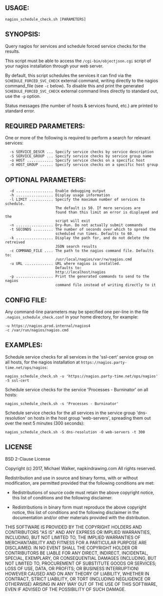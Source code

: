 ## USAGE:

    nagios_schedule_check.sh [PARAMETERS]

## SYNOPSIS:

Query nagios for services and schedule forced service checks for the results.

This script must be able to access the `/cgi-bin/objectjson.cgi` script of your
nagios installation through your web server.

By default, this script schedules the services it can find via the
`SCHEDULE_FORCED_SVC_CHECK` external command, writing directly to the nagios
command_file (see `-c` below). To disable this and print the generated
`SCHEDULE_FORCED_SVC_CHECK` external command lines directly to standard out, use
the `-p` option.

Status messages (the number of hosts & services found, etc.) are printed to
standard error.

## REQUIRED PARAMETERS:

One or more of the following is required to perform a search for relevant
services:

```
  -s SERVICE_DESCR ... Specify service checks by service description
  -S SERVICE_GROUP ... Specify service checks by service group name
  -o HOST ............ Specify service checks on a specific host
  -O HOST_GROUP ...... Specify service checks on a specific host group

```

## OPTIONAL PARAMETERS:

```
  -d ................. Enable debugging output
  -h ................. Display usage information
  -l LIMIT ........... Specify the maximum number of services to schedule.
                       The default is 50. If more services are
                       found than this limit an error is displayed and the
                       script will exit
  -n ................. Dry-Run. Do not actually submit commands
  -t SECONDS ......... The number of seconds over which to spread the
                       scheduled run times. Defaults to 60.
  -k ................. Display the path for, and do not delete the retreived
                       JSON search results
  -c COMMAND_FILE .... The path to the nagios command file. Defaults to:
                       /usr/local/nagios/var/rw/nagios.cmd
  -u URL ............. URL where nagios is installed.
                       Defaults to:
                       http://localhost/nagios
  -p ................. Print the generated commands to send to the nagios
                       command file instead of writing directly to it
```

## CONFIG FILE:

Any command-line parameters may be specified one per-line in the file
`.nagios_schedule_check.conf` in your home directory, for example:

    -u https://nagios.prod.internal/nagios4
    -c /var/run/nagios/nagios.cmd

## EXAMPLES:

Schedule service checks for all services in the 'ssl-cert' service group on
all hosts, for the nagios installation at
`https://nagios.party-time.net/ops/nagios`:

	nagios_schedule_check.sh -u 'https://nagios.party-time.net/ops/nagios' -S ssl-cert

Schedule service checks for the service 'Processes - Burninator' on all hosts:

	nagios_schedule_check.sh -s 'Processes - Burninator'

Schedule service checks for the all services in the service group
'dns-resolution' on hosts in the host group 'web-servers', spreading them out over
the next 5 minutes (300 seconds):

	nagios_schedule_check.sh -S dns-resolution -O web-servers -t 300

## LICENSE

BSD 2-Clause License

Copyright (c) 2017, Michael Walker, napkindrawing.com
All rights reserved.

Redistribution and use in source and binary forms, with or without
modification, are permitted provided that the following conditions are met:

* Redistributions of source code must retain the above copyright notice, this
  list of conditions and the following disclaimer.

* Redistributions in binary form must reproduce the above copyright notice,
  this list of conditions and the following disclaimer in the documentation
  and/or other materials provided with the distribution.

THIS SOFTWARE IS PROVIDED BY THE COPYRIGHT HOLDERS AND CONTRIBUTORS "AS IS"
AND ANY EXPRESS OR IMPLIED WARRANTIES, INCLUDING, BUT NOT LIMITED TO, THE
IMPLIED WARRANTIES OF MERCHANTABILITY AND FITNESS FOR A PARTICULAR PURPOSE ARE
DISCLAIMED. IN NO EVENT SHALL THE COPYRIGHT HOLDER OR CONTRIBUTORS BE LIABLE
FOR ANY DIRECT, INDIRECT, INCIDENTAL, SPECIAL, EXEMPLARY, OR CONSEQUENTIAL
DAMAGES (INCLUDING, BUT NOT LIMITED TO, PROCUREMENT OF SUBSTITUTE GOODS OR
SERVICES; LOSS OF USE, DATA, OR PROFITS; OR BUSINESS INTERRUPTION) HOWEVER
CAUSED AND ON ANY THEORY OF LIABILITY, WHETHER IN CONTRACT, STRICT LIABILITY,
OR TORT (INCLUDING NEGLIGENCE OR OTHERWISE) ARISING IN ANY WAY OUT OF THE USE
OF THIS SOFTWARE, EVEN IF ADVISED OF THE POSSIBILITY OF SUCH DAMAGE.
